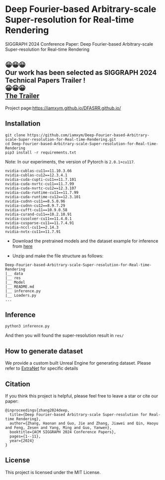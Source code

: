# Deep Fourier-based Arbitrary-scale Super-resolution for Real-time Rendering
SIGGRAPH 2024 Conference Paper: Deep Fourier-based Arbitrary-scale Super-resolution for Real-time Rendering

<div class=" text-center gtco-heading" style="width: 100%;">
				<h2><b>😀😀😀<br/>Our work has been selected as SIGGRAPH 2024 Technical Papers Trailer ! <br/>😀😀😀 <br/><a href="https://www.youtube.com/watch?v=tjYVcOJONdI">The Trailer</a></b>
			</div>

Project page:https://iamxym.github.io/DFASRR.github.io/

## Installation

```
git clone https://github.com/iamxym/Deep-Fourier-based-Arbitrary-scale-Super-resolution-for-Real-time-Rendering.git
cd Deep-Fourier-based-Arbitrary-scale-Super-resolution-for-Real-time-Rendering
pip3 install -r requirements.txt
```

Note: In our experiments, the version of Pytorch is `2.0.1+cu117`. 
```
nvidia-cublas-cu11==11.10.3.66
nvidia-cublas-cu12==12.3.4.1
nvidia-cuda-cupti-cu11==11.7.101
nvidia-cuda-nvrtc-cu11==11.7.99
nvidia-cuda-nvrtc-cu12==12.3.107
nvidia-cuda-runtime-cu11==11.7.99
nvidia-cuda-runtime-cu12==12.3.101
nvidia-cudnn-cu11==8.5.0.96
nvidia-cudnn-cu12==8.9.7.29
nvidia-cufft-cu11==10.9.0.58
nvidia-curand-cu11==10.2.10.91
nvidia-cusolver-cu11==11.4.0.1
nvidia-cusparse-cu11==11.7.4.91
nvidia-nccl-cu11==2.14.3
nvidia-nvtx-cu11==11.7.91
```

* Download the pretrained models and the dataset example for inference from [here](https://drive.google.com/file/d/1uIbmWAPaVQKXKinltS0gho3z8ghs4fHy/view?usp=drive_link)

* Unzip and make the file structure as follows:
```
Deep-Fourier-based-Arbitrary-scale-Super-resolution-for-Real-time-Rendering
|__ data
|__ res
|__ Model
|__ README.md
|__ inference.py
|__ Loaders.py
...
```
## Inference

```
python3 inference.py
```

And then you will found the super-resolution result in `res/`

## How to generate dataset
We provide a custom built Unreal Engine for generating dataset. Please refer to [ExtraNet](https://github.com/fuxihao66/ExtraNet) for specific details


## Citation
If you think this project is helpful, please feel free to leave a star or cite our paper:

```
@inproceedings{zhang2024deep,
  title={Deep Fourier-based Arbitrary-scale Super-resolution for Real-time Rendering},
  author={Zhang, Haonan and Guo, Jie and Zhang, Jiawei and Qin, Haoyu and Feng, Zesen and Yang, Ming and Guo, Yanwen},
  booktitle={ACM SIGGRAPH 2024 Conference Papers},
  pages={1--11},
  year={2024}
}
```

## License

This project is licensed under the MIT License. 
